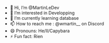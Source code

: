 - 👋 Hi, I’m @MartinLeDev
- 👀 I’m interested in Developping
- 🌱 I’m currently learning database
- 📫 How to reach me : @wmartin__ on Discord
- 😄 Pronouns: He/Il/Capybara
- ⚡ Fun fact: Rien

<!---
MartinLeDev/MartinLeDev is a ✨ special ✨ repository because its `README.md` (this file) appears on your GitHub profile.
You can click the Preview link to take a look at your changes.
--->
